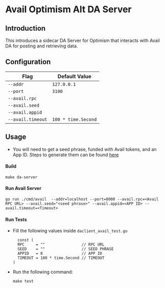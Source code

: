 # Avail Optimism Alt DA Server

## Introduction

This introduces a sidecar DA Server for Optimism that interacts with Avail DA for posting and retrieving data.

## Configuration

| Flag              | Default Value       |
| ----------------- | ------------------- |
| `--addr`          | `127.0.0.1`         |
| `--port`          | `3100`              |
| `--avail.rpc`     |                     |
| `--avail.seed`    |                     |
| `--avail.appid`   |                     |
| `--avail.timeout` | `100 * time.Second` |

## Usage

- You will need to get a seed phrase, funded with Avail tokens, and an App ID. Steps to generate them can be found [here](https://docs.availproject.org/docs/end-user-guide)

#### Build

```
make da-server
```

#### Run Avail Server

```
go run ./cmd/avail  --addr=localhost --port=8000 --avail.rpc=<Avail RPC URL> --avail.seed="<seed phrase>" --avail.appid=<APP ID> --avail.timeout=<Timeout>
```

#### Run Tests

- Fill the following values inside `daclient_avail_test.go`

  ```
    const (
  	RPC     = ""                // RPC URL
  	SEED    = ""                // SEED PHRASE
  	APPID   = 0                 // APP ID
  	TIMEOUT = 100 * time.Second // TIMEOUT
  )
  ```

- Run the following command:
  ```
  make test
  ```
